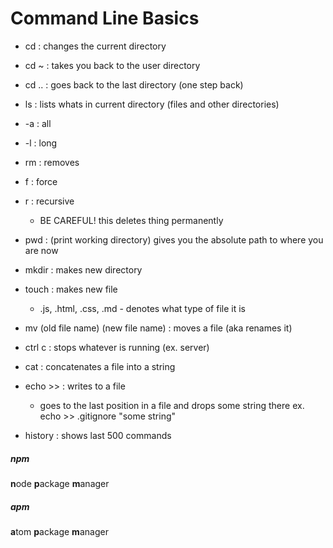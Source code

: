 # Command Line Basics

- cd : changes the current directory
- cd ~ : takes you back to the user directory
- cd .. : goes back to the last directory (one step back)


- ls : lists whats in current directory (files and other directories)
- -a : all
- -l : long


- rm : removes
- f : force
- r : recursive
  - BE CAREFUL! this deletes thing permanently


- pwd : (print working directory) gives you the absolute path to where you are now


- mkdir : makes new directory
- touch : makes new file
  - .js, .html, .css, .md - denotes what type of file it is


- mv (old file name) (new file name) : moves a file (aka renames it)


- ctrl c : stops whatever is running (ex. server)

- cat : concatenates a file into a string


- echo >> : writes to a file
  - goes to the last position in a file and drops some string there
  ex. echo >> .gitignore "some string"


- history : shows last 500 commands


##### npm
**n**ode
**p**ackage
**m**anager

##### apm
**a**tom
**p**ackage
**m**anager
